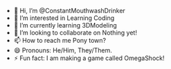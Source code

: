 - 👋 Hi, I’m @ConstantMouthwashDrinker
- 👀 I’m interested in Learning Coding
- 🌱 I’m currently learning 3DModeling
- 💞️ I’m looking to collaborate on Nothing yet!
- 📫 How to reach me Pony town?
- 😄 Pronouns: He/Him, They/Them.
- ⚡ Fun fact: I am making a game called OmegaShock!

<!---
ConstantMouthwashDrinker/ConstantMouthwashDrinker is a ✨ special ✨ repository because its `README.md` (this file) appears on your GitHub profile.
You can click the Preview link to take a look at your changes.
--->
